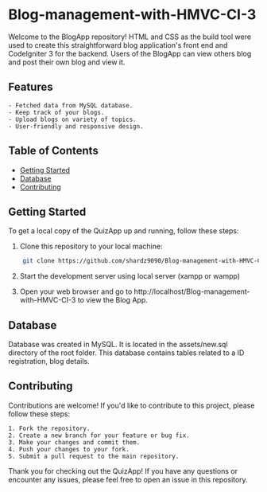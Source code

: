 # Blog-management-with-HMVC-CI-3

Welcome to the BlogApp repository! HTML and CSS as the build tool were used to create this straightforward blog application's front end and CodeIgniter 3 for the backend. Users of the BlogApp can view others blog and post their own blog and view it.

## Features

    - Fetched data from MySQL database.
    - Keep track of your blogs.
    - Upload blogs on variety of topics.
    - User-friendly and responsive design.

## Table of Contents

- [Getting Started](#getting-started)
- [Database](#database)
- [Contributing](#contributing)

## Getting Started

To get a local copy of the QuizApp up and running, follow these steps:

1. Clone this repository to your local machine:

```bash
    git clone https://github.com/shardz9090/Blog-management-with-HMVC-CI-3.git
```

2. Start the development server using local server (xampp or wampp)

3. Open your web browser and go to http://localhost/Blog-management-with-HMVC-CI-3 to view the Blog App.

## Database

Database was created in MySQL. It is located in the assets/new.sql directory of the root folder. This database contains tables related to a ID registration, blog details.

## Contributing

Contributions are welcome! If you'd like to contribute to this project, please follow these steps:

    1. Fork the repository.
    2. Create a new branch for your feature or bug fix.
    3. Make your changes and commit them.
    4. Push your changes to your fork.
    5. Submit a pull request to the main repository.

Thank you for checking out the QuizApp! If you have any questions or encounter any issues, please feel free to open an issue in this repository.
